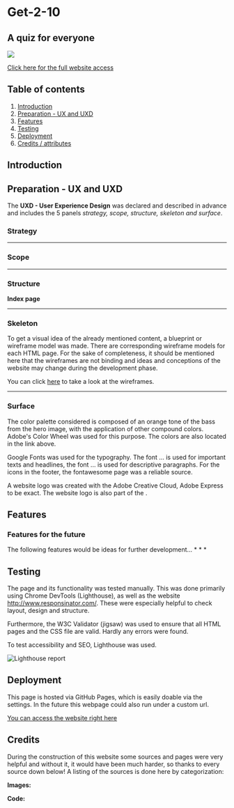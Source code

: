 # Get-2-10
## A quiz for everyone


![](./assets")

[Click here for the full website access]()



## Table of contents
1. [Introduction](#introduction) 
2. [Preparation - UX and UXD](#preparation)
3. [Features](#features)
4. [Testing](#testing)
5. [Deployment](#deployment) 
6. [Credits / attributes](#credits) 



## Introduction 



## Preparation - UX and UXD





The **UXD - User Experience Design** was declared and described in advance and includes the 5 panels *strategy, scope, structure, skeleton and surface*. 

### Strategy 


---
### Scope 


--- 
### Structure 



**Index page** 



---
### Skeleton 
To get a visual idea of the already mentioned content, a blueprint or wireframe model was made. There are corresponding wireframe models for each HTML page. For the sake of completeness, it should be mentioned here that the wireframes are not binding and ideas and conceptions of the website may change during the development phase.

You can click [here](./assets/wireframes/) to take a look at the wireframes.

---
### Surface

The color palette considered is composed of an orange tone of the bass from the hero image, with the application of other compound colors. Adobe's Color Wheel was used for this purpose. The colors are also located in the link above. 

Google Fonts was used for the typography. The font ... is used for important texts and headlines, the font ... is used for descriptive paragraphs. For the icons in the footer, the fontawesome page was a reliable source.

A website logo was created with the Adobe Creative Cloud, Adobe Express to be exact. The website logo is also part of the [](./assets/).



## Features






### Features for the future 
The following features would be ideas for further development...
* 
* 
* 



## Testing 

The page and its functionality was tested manually. This was done primarily using Chrome DevTools (Lighthouse), as well as the website http://www.responsinator.com/. These were especially helpful to check layout, design and structure. 

Furthermore, the W3C Validator (jigsaw) was used to ensure that all HTML pages and the CSS file are valid. Hardly any errors were found. 

To test accessibility and SEO, Lighthouse was used. 

![Lighthouse report](./assets/  "Lighthouse report")



## Deployment 

This page is hosted via GitHub Pages, which is easily doable via the settings. In the future this webpage could also run under a custom url. 

[You can access the website right here]()


## Credits

During the construction of this website some sources and pages were very helpful and without it, it would have been much harder, so thanks to every source down below! 
A listing of the sources is done here by categorization: 



**Images:**


**Code:** 

